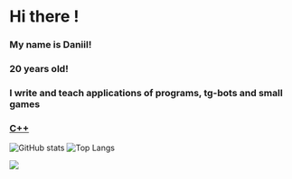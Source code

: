 # Hi there !
### My name is Daniil!
### 20 years old!
### I write and teach applications of programs, tg-bots and small games

### [C++](https://img.shields.io/badge/C++-blue?logo=cplusplus)
![GitHub stats](https://github-readme-stats.vercel.app/api?username=korrozija&show_icons=true&theme=dark)
![Top Langs](https://github-readme-stats.vercel.app/api/top-langs/?username=korrozija&layout=compact)

![ㅤ]([[https://ссылка-на-изображение.png](https://images.unsplash.com/photo-1542273917363-3b1817f69a2d?fm=jpg&q=60&w=3000&ixlib=rb-4.1.0&ixid=M3wxMjA3fDB8MHxzZWFyY2h8N3x8Zm9yZXN0JTIwd2FsbHBhcGVyfGVufDB8fDB8fHww)](https://i.pinimg.com/1200x/84/e3/fa/84e3fa2774bc65c0c4c1d0b45bdad652.jpg))









<!--
**korrozija/korrozija** is a ✨ _special_ ✨ repository because its `README.md` (this file) appears on your GitHub profile.

Here are some ideas to get you started:

- 🔭 I’m currently working on ...
- 🌱 I’m currently learning ...
- 👯 I’m looking to collaborate on ...
- 🤔 I’m looking for help with ...
- 💬 Ask me about ...
- 📫 How to reach me: ...
- 😄 Pronouns: ...
- ⚡ Fun fact: ...
-->
